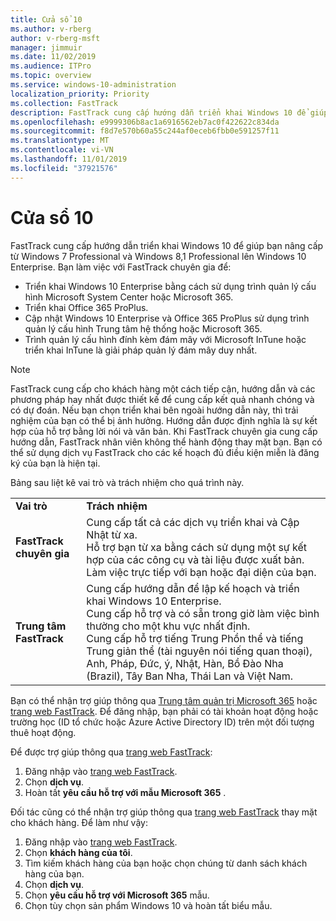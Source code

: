 ```yaml
---
title: Cửa sổ 10
ms.author: v-rberg
author: v-rberg-msft
manager: jimmuir
ms.date: 11/02/2019
ms.audience: ITPro
ms.topic: overview
ms.service: windows-10-administration
localization_priority: Priority
ms.collection: FastTrack
description: FastTrack cung cấp hướng dẫn triển khai Windows 10 để giúp bạn nâng cấp từ Windows 7 Professional và Windows 8,1 Professional lên Windows 10 Enterprise.
ms.openlocfilehash: e9999306b8ac1a6916562eb7ac0f422622c834da
ms.sourcegitcommit: f8d7e570b60a55c244af0eceb6fbb0e591257f11
ms.translationtype: MT
ms.contentlocale: vi-VN
ms.lasthandoff: 11/01/2019
ms.locfileid: "37921576"
---
```

# <a name="windows-10"></a>Cửa sổ 10

FastTrack cung cấp hướng dẫn triển khai Windows 10 để giúp bạn nâng cấp từ Windows 7 Professional và Windows 8,1 Professional lên Windows 10 Enterprise. Bạn làm việc với FastTrack chuyên gia để:

- Triển khai Windows 10 Enterprise bằng cách sử dụng trình quản lý cấu hình Microsoft System Center hoặc Microsoft 365.
- Triển khai Office 365 ProPlus. 
- Cập nhật Windows 10 Enterprise và Office 365 ProPlus sử dụng trình quản lý cấu hình Trung tâm hệ thống hoặc Microsoft 365.
- Trình quản lý cấu hình đính kèm đám mây với Microsoft InTune hoặc triển khai InTune là giải pháp quản lý đám mây duy nhất.
  
> [!NOTE]
> FastTrack cung cấp cho khách hàng một cách tiếp cận, hướng dẫn và các phương pháp hay nhất được thiết kế để cung cấp kết quả nhanh chóng và có dự đoán. Nếu bạn chọn triển khai bên ngoài hướng dẫn này, thì trải nghiệm của bạn có thể bị ảnh hưởng. Hướng dẫn được định nghĩa là sự kết hợp của hỗ trợ bằng lời nói và văn bản. Khi FastTrack chuyên gia cung cấp hướng dẫn, FastTrack nhân viên không thể hành động thay mặt bạn. Bạn có thể sử dụng dịch vụ FastTrack cho các kế hoạch đủ điều kiện miễn là đăng ký của bạn là hiện tại.  
    
Bảng sau liệt kê vai trò và trách nhiệm cho quá trình này.

|||
|:-----|:-----|
|**Vai trò** <br/> |**Trách nhiệm** <br/> |
|**FastTrack chuyên gia** <br/> |Cung cấp tất cả các dịch vụ triển khai và Cập Nhật từ xa.  <br/> Hỗ trợ bạn từ xa bằng cách sử dụng một sự kết hợp của các công cụ và tài liệu được xuất bản. <br/> Làm việc trực tiếp với bạn hoặc đại diện của bạn.|
|**Trung tâm FastTrack**  <br/> |Cung cấp hướng dẫn để lập kế hoạch và triển khai Windows 10 Enterprise.   <br/> Cung cấp hỗ trợ và có sẵn trong giờ làm việc bình thường cho một khu vực nhất định. <br/> Cung cấp hỗ trợ tiếng Trung Phồn thể và tiếng Trung giản thể (tài nguyên nói tiếng quan thoại), Anh, Pháp, Đức, ý, Nhật, Hàn, Bồ Đào Nha (Brazil), Tây Ban Nha, Thái Lan và Việt Nam.|
 
Bạn có thể nhận trợ giúp thông qua [Trung tâm quản trị Microsoft 365](https://go.microsoft.com/fwlink/?linkid=2032704) hoặc [trang web FastTrack](https://go.microsoft.com/fwlink/?linkid=780698). Để đăng nhập, bạn phải có tài khoản hoạt động hoặc trường học (ID tổ chức hoặc Azure Active Directory ID) trên một đối tượng thuê hoạt động. 

Để được trợ giúp thông qua [trang web FastTrack](https://go.microsoft.com/fwlink/?linkid=780698): 
1.  Đăng nhập vào [trang web FastTrack](https://go.microsoft.com/fwlink/?linkid=780698). 
2.  Chọn **dịch vụ**.
3.  Hoàn tất **yêu cầu hỗ trợ với mẫu Microsoft 365** .
  
Đối tác cũng có thể nhận trợ giúp thông qua [trang web FastTrack](https://go.microsoft.com/fwlink/?linkid=780698) thay mặt cho khách hàng. Để làm như vậy:
1.  Đăng nhập vào [trang web FastTrack](https://go.microsoft.com/fwlink/?linkid=780698). 
2.  Chọn **khách hàng của tôi**.
3.  Tìm kiếm khách hàng của bạn hoặc chọn chúng từ danh sách khách hàng của bạn.
4.  Chọn **dịch vụ**.
5.  Chọn **yêu cầu hỗ trợ với Microsoft 365** mẫu.
6.  Chọn tùy chọn sản phẩm Windows 10 và hoàn tất biểu mẫu.
 